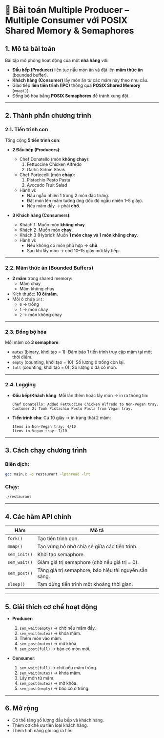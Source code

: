 # 📌 Bài toán Multiple Producer – Multiple Consumer với POSIX Shared Memory & Semaphores

## 1. Mô tả bài toán
Bài tập mô phỏng hoạt động của một **nhà hàng** với:
- **Đầu bếp (Producer)** liên tục nấu món ăn và đặt lên **mâm thức ăn** (bounded buffer).
- **Khách hàng (Consumer)** lấy món ăn từ các mâm này theo nhu cầu.
- Giao tiếp **liên tiến trình (IPC)** thông qua **POSIX Shared Memory** (`mmap()`).
- Đồng bộ hóa bằng **POSIX Semaphores** để tránh xung đột.

---

## 2. Thành phần chương trình

### 2.1. Tiến trình con
Tổng cộng **5 tiến trình con**:
- **2 Đầu bếp (Producers)**:
  - Chef Donatello (món **không chay**):  
    1. Fettuccine Chicken Alfredo  
    2. Garlic Sirloin Steak  
  - Chef Portecelli (món **chay**):  
    1. Pistachio Pesto Pasta  
    2. Avocado Fruit Salad  
  - Hành vi:
    - Nấu ngẫu nhiên 1 trong 2 món đặc trưng.
    - Đặt món lên mâm tương ứng (tốc độ ngẫu nhiên 1–5 giây).
    - Nếu mâm đầy → phải **chờ**.

- **3 Khách hàng (Consumers)**:
  - Khách 1: Muốn món **không chay**.
  - Khách 2: Muốn món **chay**.
  - Khách 3 (Hybrid): Muốn **1 món chay và 1 món không chay**.
  - Hành vi:
    - Nếu không có món phù hợp → **chờ**.
    - Sau khi lấy món → chờ 10–15 giây mới lấy tiếp.

---

### 2.2. Mâm thức ăn (Bounded Buffers)
- **2 mâm** trong shared memory:
  - Mâm chay  
  - Mâm không chay  
- Kích thước: **10 ô/mâm**.
- Mỗi ô chứa `int`:
  - `0` → trống
  - `1` → món chay
  - `2` → món không chay

---

### 2.3. Đồng bộ hóa
Mỗi mâm có **3 semaphore**:
- `mutex` (binary, khởi tạo = 1): Đảm bảo 1 tiến trình truy cập mâm tại một thời điểm.
- `empty` (counting, khởi tạo = 10): Số lượng ô trống còn lại.
- `full` (counting, khởi tạo = 0): Số lượng ô đã có món.

---

### 2.4. Logging
- **Đầu bếp/Khách hàng**: Mỗi lần thêm hoặc lấy món → in ra thông tin:
  ```
  Chef Donatello: Added Fettuccine Chicken Alfredo to Non-Vegan tray.
  Customer 2: Took Pistachio Pesto Pasta from Vegan tray.
  ```
- **Tiến trình cha**: Cứ 10 giây → in trạng thái 2 mâm:
  ```
  Items in Non-Vegan tray: 4/10
  Items in Vegan tray: 7/10
  ```

---

## 3. Cách chạy chương trình
### Biên dịch:
```bash
gcc main.c -o restaurant -lpthread -lrt
```

### Chạy:
```bash
./restaurant
```

---

## 4. Các hàm API chính

| Hàm            | Mô tả |
|----------------|-------|
| `fork()`       | Tạo tiến trình con. |
| `mmap()`       | Tạo vùng bộ nhớ chia sẻ giữa các tiến trình. |
| `sem_init()`   | Khởi tạo semaphore. |
| `sem_wait()`   | Giảm giá trị semaphore (chờ nếu giá trị = 0). |
| `sem_post()`   | Tăng giá trị semaphore, báo hiệu tài nguyên sẵn sàng. |
| `sleep()`      | Tạm dừng tiến trình một khoảng thời gian. |

---

## 5. Giải thích cơ chế hoạt động
- **Producer**:
  1. `sem_wait(empty)` → chờ nếu mâm đầy.
  2. `sem_wait(mutex)` → khóa mâm.
  3. Thêm món vào mâm.
  4. `sem_post(mutex)` → mở khóa.
  5. `sem_post(full)` → báo có món mới.

- **Consumer**:
  1. `sem_wait(full)` → chờ nếu mâm trống.
  2. `sem_wait(mutex)` → khóa mâm.
  3. Lấy món từ mâm.
  4. `sem_post(mutex)` → mở khóa.
  5. `sem_post(empty)` → báo có ô trống.

---

## 6. Mở rộng
- Có thể tăng số lượng đầu bếp và khách hàng.
- Thêm cơ chế ưu tiên loại khách hàng.
- Thêm tính năng ghi log ra file.
